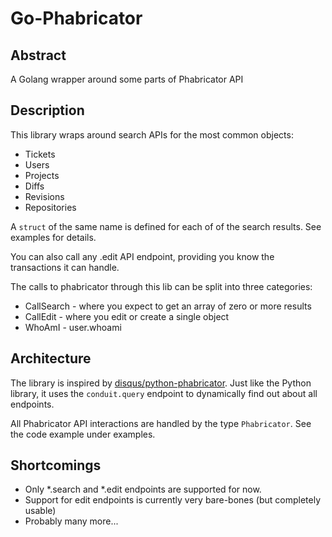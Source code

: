 # Go-Phabricator

## Abstract
A Golang wrapper around some parts of Phabricator API

## Description
This library wraps around search APIs for the most common objects:
* Tickets
* Users
* Projects
* Diffs
* Revisions
* Repositories

A `struct` of the same name is defined for each of of the search results.
See examples for details.

You can also call any .edit API endpoint, providing you know the transactions
it can handle.

The calls to phabricator through this lib can be split into three categories:
* CallSearch - where you expect to get an array of zero or more results
* CallEdit - where you edit or create a single object
* WhoAmI - user.whoami

## Architecture
The library is inspired by
[disqus/python-phabricator](https://github.com/disqus/python-phabricator).
Just like the Python library, it uses the `conduit.query` endpoint to
dynamically find out about all endpoints.

All Phabricator API interactions are handled by the type `Phabricator`. See the
code example under examples.

## Shortcomings
* Only \*.search and \*.edit endpoints are supported for now.
* Support for edit endpoints is currently very bare-bones (but completely usable)
* Probably many more...
